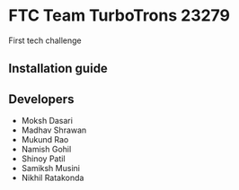 # FTC Team TurboTrons 23279

First tech challenge

## Installation guide

## Developers
- Moksh Dasari
- Madhav Shrawan
- Mukund Rao
- Namish Gohil
- Shinoy Patil
- Samiksh Musini
- Nikhil Ratakonda

